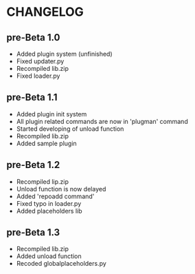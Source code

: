 # CHANGELOG

## pre-Beta 1.0
- Added plugin system (unfinished)
- Fixed updater.py
- Recompiled lib.zip
- Fixed loader.py

## pre-Beta 1.1
- Added plugin init system
- All plugin related commands are now in 'plugman' command
- Started developing of unload function
- Recompiled lib.zip
- Added sample plugin

## pre-Beta 1.2
- Recompiled lip.zip
- Unload function is now delayed
- Added 'repoadd command'
- Fixed typo in loader.py
- Added placeholders lib

## pre-Beta 1.3
- Recompiled lib.zip
- Added unload function
- Recoded globalplaceholders.py
